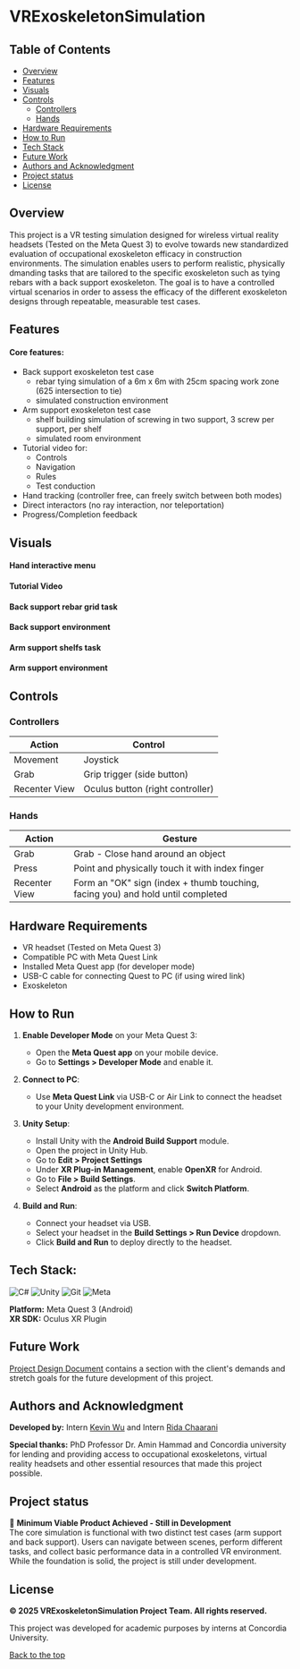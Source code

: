 # VRExoskeletonSimulation

## Table of Contents

- [Overview](##Overview)
- [Features](##Features)
- [Visuals](##Visuals)
- [Controls](##Controls)
   - [Controllers](###Controllers)
   - [Hands](###Hands)
- [Hardware Requirements](##HardwareRequirements)
- [How to Run](##HowtoRun)
- [Tech Stack](##TechStack)
- [Future Work](##FutureWork)
- [Authors and Acknowledgment](##AuthorsandAcknowledgment)
- [Project status](##Projectstatus)
- [License](##License)

## Overview

This project is a VR testing simulation designed for wireless virtual reality headsets (Tested on the Meta Quest 3) to evolve towards new standardized evaluation of occupational exoskeleton efficacy in construction environments. The simulation enables users to perform realistic, physically dmanding tasks that are tailored to the specific exoskeleton such as tying rebars with a back support exoskeleton. The goal is to have a controlled virtual scenarios in order to assess the efficacy of the different exoskeleton designs through repeatable, measurable test cases.

## Features

#### Core features:

- Back support exoskeleton test case
   - rebar tying simulation of a 6m x 6m with 25cm spacing work zone (625 intersection to tie)
   - simulated construction environment
- Arm support exoskeleton test case
   - shelf building simulation of screwing in two support, 3 screw per support, per shelf
   - simulated room environment
- Tutorial video for:
   - Controls
   - Navigation
   - Rules
   - Test conduction
- Hand tracking (controller free, can freely switch between both modes)
- Direct interactors (no ray interaction, nor teleportation)
- Progress/Completion feedback

## Visuals

#### Hand interactive menu

#### Tutorial Video

#### Back support rebar grid task

#### Back support environment

#### Arm support shelfs task

#### Arm support environment

## Controls

### Controllers

| Action          | Control                          |  
|-----------------|----------------------------------|  
| Movement        | Joystick                         |  
| Grab            | Grip trigger (side button)       |
| Recenter View   | Oculus button (right controller) |  

### Hands

| Action          | Gesture                          |  
|-----------------|----------------------------------|  
| Grab            | Grab - Close hand around an object |  
| Press           | Point and physically touch it with index finger |
| Recenter View   | Form an "OK" sign (index + thumb touching, facing you) and hold until completed |

## Hardware Requirements

- VR headset (Tested on Meta Quest 3)
- Compatible PC with Meta Quest Link
- Installed Meta Quest app (for developer mode)
- USB-C cable for connecting Quest to PC (if using wired link)
- Exoskeleton

## How to Run

1. **Enable Developer Mode** on your Meta Quest 3:
   - Open the **Meta Quest app** on your mobile device.
   - Go to **Settings > Developer Mode** and enable it.

2. **Connect to PC**:
   - Use **Meta Quest Link** via USB-C or Air Link to connect the headset to your Unity development environment.

3. **Unity Setup**:
   - Install Unity with the **Android Build Support** module.
   - Open the project in Unity Hub.
   - Go to **Edit > Project Settings**
   - Under **XR Plug-in Management**, enable **OpenXR** for Android.
   - Go to **File > Build Settings**.
   - Select **Android** as the platform and click **Switch Platform**.
   

4. **Build and Run**:
   - Connect your headset via USB.
   - Select your headset in the **Build Settings > Run Device** dropdown.
   - Click **Build and Run** to deploy directly to the headset.

## Tech Stack:
![C#](https://img.shields.io/badge/c%23-%23239120.svg?style=for-the-badge&logo=csharp&logoColor=white) 
![Unity](https://img.shields.io/badge/unity-%23000000.svg?style=for-the-badge&logo=unity&logoColor=white) ![Git](https://img.shields.io/badge/git-%23F05033.svg?style=for-the-badge&logo=git&logoColor=white) ![Meta](https://img.shields.io/badge/Meta-%230467DF.svg?style=for-the-badge&logo=Meta&logoColor=white)

**Platform:** Meta Quest 3 (Android) \
**XR SDK:** Oculus XR Plugin

## Future Work

[Project Design Document](./ProjectDesign.md) contains a section with the client's demands and stretch goals for the future development of this project.

## Authors and Acknowledgment

**Developed by:** Intern [Kevin Wu](https://github.com/ToasterBuilder) and Intern [Rida Chaarani](https://github.com/RiChaarani)

**Special thanks:** PhD Professor Dr. Amin Hammad and Concordia university for lending and providing access to occupational exoskeletons, virtual reality headsets and other essential resources that made this project possible.

## Project status

🚧 **Minimum Viable Product Achieved - Still in Development**  
The core simulation is functional with two distinct test cases (arm support and back support). Users can navigate between scenes, perform different tasks, and collect basic performance data in a controlled VR environment. While the foundation is solid, the project is still under development.

## License

**© 2025 VRExoskeletonSimulation Project Team. All rights reserved.**

This project was developed for academic purposes by interns at Concordia University.

[Back to the top](#VRExoskeletonSimulation)